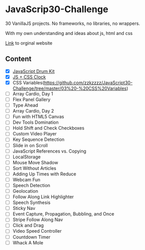 # JavaScrip30-Challenge

30 VanillaJS projects. No frameworks, no libraries, no wrappers.

With my own understanding and ideas about js, html and css

[Link](https://javascript30.com/) to orginal website

## Content
 - [x] [JavaScript Drum Kit](https://github.com/zzkzzzz/JavaScript30-Challenge/tree/master/01%20-%20Drum%20Kit)
 - [x] [JS + CSS Clock](https://github.com/zzkzzzz/JavaScript30-Challenge/tree/master/02%20-%20JS%20and%20CSS%20Clock)
 - [x] CSS Variables(https://github.com/zzkzzzz/JavaScript30-Challenge/tree/master/03%20-%20CSS%20Variables)
 - [ ] Array Cardio, Day 1
 - [ ] Flex Panel Gallery
 - [ ] Type Ahead
 - [ ] Array Cardio, Day 2
 - [ ] Fun with HTML5 Canvas
 - [ ] Dev Tools Domination
 - [ ] Hold Shift and Check Checkboxes
 - [ ] Custom Video Player
 - [ ] Key Sequence Detection
 - [ ] Slide in on Scroll
 - [ ] JavaScript References vs. Copying
 - [ ] LocalStorage
 - [ ] Mouse Move Shadow
 - [ ] Sort Without Articles
 - [ ] Adding Up Times with Reduce
 - [ ] Webcam Fun
 - [ ] Speech Detection
 - [ ] Geolocation
 - [ ] Follow Along Link Highlighter
 - [ ] Speech Synthesis
 - [ ] Sticky Nav
 - [ ] Event Capture, Propagation, Bubbling, and Once
 - [ ] Stripe Follow Along Nav
 - [ ] Click and Drag
 - [ ] Video Speed Controller
 - [ ] Countdown Timer
 - [ ] Whack A Mole
